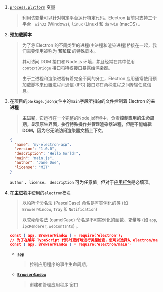 1. [`process.platform`](https://nodejs.org/api/process.html#process_process_platform) 变量

   > 利用该变量可以针对特定平台运行特定代码。Electron 目前只支持三个平台：`win32` (Windows), `linux` (Linux) 和 `darwin` (macOS) 。

2. **预加载脚本**

   > 为了将 Electron 的不同类型的进程(主进程和渲染进程)桥接在一起，我们需要使用被称为 **预加载** 的特殊脚本。
   >
   > 其可访问 DOM 接口和 Node.js 环境，并且经常在其中使用 `contextBridge` 接口将特权接口暴露给渲染器。
   >
   > 由于主进程和渲染进程有着完全不同的分工，Electron 应用通常使用预加载脚本来设置进程间通信 (IPC) 接口以在两种进程之间传输任意信息。

   

3. 在项目的`package.json`文件中的`main`字段所指向的文件控制着 Electron 的**主进程**

   > **主进程**，它运行在一个完整的Node.js环境中，负责**控制应用的生命周期，显示原生界面，执行特殊操作并管理渲染器进程，但是不能编辑DOM，因为它无法访问渲染器文档上下文**。

   ```json
   {
     "name": "my-electron-app",
     "version": "1.0.0",
     "description": "Hello World!",
     "main": "main.js",
     "author": "Jane Doe",
     "license": "MIT"
   }
   ```

   `author` 、`license`、 `description` 可为任意值，但对于[应用打包](https://www.electronjs.org/zh/docs/latest/tutorial/quick-start#package-and-distribute-your-application)是必填项。

4. 在**主进程**中使用的`electron`模块

   > 以帕斯卡命名法 (PascalCase) 命名是可实例化的类 (如 `BrowserWindow`, `Tray` 和 `Notification`)
   >
   > 以驼峰命名法 (camelCase) 命名是不可实例化的函数、变量等 (如 `app`, `ipcRenderer`, `webContents`) 。

   ```json
   const { app, BrowserWindow } = require('electron');
   // 为了在编写 TypeScript 代码时更好地进行类型检查，您可以选择从 electron/main 导入主流程模块。
   const { app, BrowserWindow } = require('electron/main')
   ```

   * [**`app`**](https://www.electronjs.org/zh/docs/latest/api/app) 

     > 控制应用程序的事件生命周期。

   * [**`BrowserWindow`**](https://www.electronjs.org/zh/docs/latest/api/browser-window) 

     > 创建和管理应用程序 窗口

